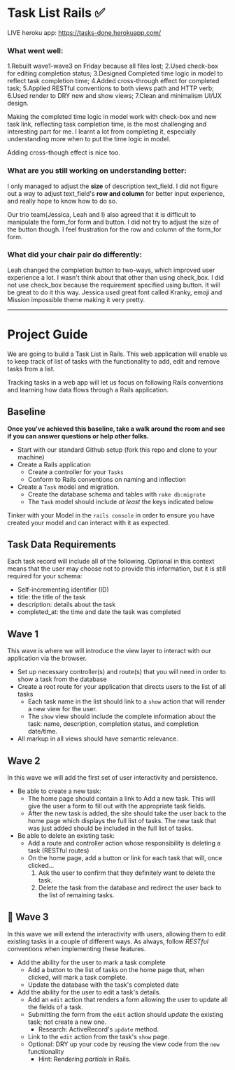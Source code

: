 # Task List Rails ✅
LIVE heroku app: https://tasks-done.herokuapp.com/

### What went well:
1.Rebuilt wave1-wave3 on Friday because all files lost;
2.Used check-box for editing completion status;
3.Designed Completed time logic in model to reflect task completion time;
4.Added cross-through effect for completed task;
5.Applied RESTful conventions to both views path and HTTP verb;
6.Used render to DRY new and show views;
7.Clean and minimalism UI/UX design.

Making the completed time logic in model work with check-box and new task link, reflecting task completion time, is the most challenging and interesting part for me. I learnt a lot from completing it, especially understanding more when to put the time logic in model. 

Adding cross-though effect is nice too.

### What are you still working on understanding better:
I only managed to adjust the **size** of description text_field. 
I did not figure out a way to adjust text_field's **row and column** for better input experience, and really hope to know how to do so.

Our trio team(Jessica, Leah and I) also agreed that it is difficult to manipulate the form_for form and button. I did not try to adjust the size of the button though. I feel frustration for the row and column of the form_for form.


### What did your chair pair do differently:
Leah changed the completion button to two-ways, which improved user experience a lot. I wasn't think about that other than using check_box. I did not use check_box because the requirement specified using button. It will be great to do it this way.
Jessica used great font called Kranky, emoji and Mission impossible theme making it very pretty. 

---

# Project Guide

We are going to build a Task List in Rails. This web application will enable us to keep track of list of tasks with the functionality to add, edit and remove tasks from a list.

Tracking tasks in a web app will let us focus on following Rails conventions and learning how data flows through a Rails application.

## Baseline
**Once you've achieved this baseline, take a walk around the room and see if you can answer questions or help other folks.**

- Start with our standard Github setup (fork this repo and clone to your machine)
- Create a Rails application
  - Create a controller for your `Tasks`
  - Conform to Rails conventions on naming and inflection
- Create a `Task` model and migration.
  - Create the database schema and tables with `rake db:migrate`
  - The `Task` model should include _at least_ the keys indicated below

Tinker with your Model in the `rails console` in order to ensure you have created your model and can interact with it as expected.

## Task Data Requirements

Each task record will include all of the following. Optional in this context means that the user may choose not to provide this information, but it is still required for your schema:
- Self-incrementing identifier (ID)
- title: the title of the task
- description: details about the task
- completed_at: the time and date the task was completed

## Wave 1
This wave is where we will introduce the view layer to interact with our application via the browser.

- Set up necessary controller(s) and route(s) that you will need in order to show a task from the database
- Create a root route for your application that directs users to the list of all tasks
  - Each task name in the list should link to a `show` action that will render a new view for the user.
  - The `show` view should include the complete information about the task: name, description, completion status, and completion date/time.
- All markup in all views should have semantic relevance.


 ## Wave 2
In this wave we will add the first set of user interactivity and persistence.

- Be able to create a new task:
  - The home page should contain a link to Add a new task. This will give the user a form to fill out with the appropriate task fields.
  - After the new task is added, the site should take the user back to the home page which displays the full list of tasks. The new task that was just added should be included in the full list of tasks.
- Be able to delete an existing task:
  - Add a route and controller action whose responsibility is deleting a task (RESTful routes)
  - On the home page, add a button or link for each task that will, once clicked...
    1. Ask the user to confirm that they definitely want to delete the task.
    1. Delete the task from the database and redirect the user back to the list of remaining tasks.

## 🌊 Wave 3
In this wave we will extend the interactivity with users, allowing them to edit existing tasks in a couple of different ways. As always, follow _RESTful_ conventions when implementing these features.

- Add the ability for the user to mark a task complete
  - Add a button to the list of tasks on the home page that, when clicked, will mark a task complete.
  - Update the database with the task's completed date
- Add the ability for the user to edit a task's details.
  - Add an `edit` action that renders a form allowing the user to update all the fields of a task.
  - Submitting the form from the `edit` action should _update_ the existing task; not create a new one.
    - Research: ActiveRecord's `update` method.
  - Link to the `edit` action from the task's `show` page.
  - Optional:  DRY up your code by reusing the view code from the `new` functionality
    - Hint: Rendering _partials_ in Rails.
